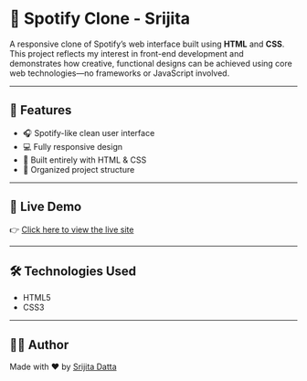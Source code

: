 # 🎵 Spotify Clone - Srijita

A responsive clone of Spotify’s web interface built using **HTML** and **CSS**. This project reflects my interest in front-end development and demonstrates how creative, functional designs can be achieved using core web technologies—no frameworks or JavaScript involved.

---

## 🌟 Features

- 🎧 Spotify-like clean user interface  
- 💻 Fully responsive design  
- 🎨 Built entirely with HTML & CSS  
- 📁 Organized project structure  

---

## 🔗 Live Demo

👉 [Click here to view the live site](https://srijita627.github.io/spotify-clone-srijita/)

---

## 🛠️ Technologies Used

- HTML5  
- CSS3  

---
## 👩‍💻 Author

Made with ❤️ by [Srijita Datta](https://www.linkedin.com/in/srijita-datta-b06313318/)
